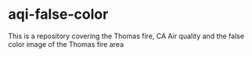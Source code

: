 # aqi-false-color
This is a repository covering the Thomas fire, CA Air quality and the false color image of the Thomas fire area
